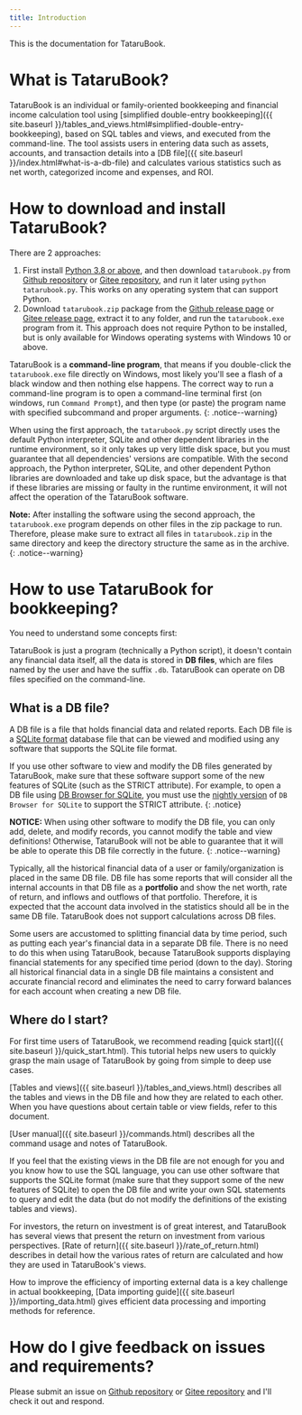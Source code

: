 ```yaml
---
title: Introduction
---
```

This is the documentation for TataruBook.

# What is TataruBook?

TataruBook is an individual or family-oriented bookkeeping and financial income calculation tool using [simplified double-entry bookkeeping]({{ site.baseurl }}/tables_and_views.html#simplified-double-entry-bookkeeping), based on SQL tables and views, and executed from the command-line. The tool assists users in entering data such as assets, accounts, and transaction details into a [DB file]({{ site.baseurl }}/index.html#what-is-a-db-file) and calculates various statistics such as net worth, categorized income and expenses, and ROI.

# How to download and install TataruBook?

There are 2 approaches:

1. First install [Python 3.8 or above](https://www.python.org/downloads/), and then download `tatarubook.py` from [Github repository](https://github.com/Goalsum/TataruBook) or [Gitee repository]( https://gitee.com/goalsum/tatarubook), and run it later using `python tatarubook.py`. This works on any operating system that can support Python.
1. Download `tatarubook.zip` package from the [Github release page](https://github.com/Goalsum/TataruBook/releases) or [Gitee release page](https://gitee.com/goalsum/tatarubook/releases), extract it to any folder, and run the `tatarubook.exe` program from it. This approach does not require Python to be installed, but is only available for Windows operating systems with Windows 10 or above.

TataruBook is a **command-line program**, that means if you double-click the `tatarubook.exe` file directly on Windows, most likely you'll see a flash of a black window and then nothing else happens. The correct way to run a command-line program is to open a command-line terminal first (on windows, run `Command Prompt`), and then type (or paste) the program name with specified subcommand and proper arguments.
{: .notice--warning}

When using the first approach, the `tatarubook.py` script directly uses the default Python interpreter, SQLite and other dependent libraries in the runtime environment, so it only takes up very little disk space, but you must guarantee that all dependencies' versions are compatible. With the second approach, the Python interpreter, SQLite, and other dependent Python libraries are downloaded and take up disk space, but the advantage is that if these libraries are missing or faulty in the runtime environment, it will not affect the operation of the TataruBook software.

**Note:** After installing the software using the second approach, the `tatarubook.exe` program depends on other files in the zip package to run. Therefore, please make sure to extract all files in `tatarubook.zip` in the same directory and keep the directory structure the same as in the archive.
{: .notice--warning}

# How to use TataruBook for bookkeeping?

You need to understand some concepts first:

TataruBook is just a program (technically a Python script), it doesn't contain any financial data itself, all the data is stored in **DB files**, which are files named by the user and have the suffix `.db`. TataruBook can operate on DB files specified on the command-line.

## What is a DB file?

A DB file is a file that holds financial data and related reports. Each DB file is a [SQLite format](https://sqlite.com/) database file that can be viewed and modified using any software that supports the SQLite file format.

If you use other software to view and modify the DB files generated by TataruBook, make sure that these software support some of the new features of SQLite (such as the STRICT attribute). For example, to open a DB file using [DB Browser for SQLite](https://sqlitebrowser.org/), you must use the [nightly version](https://nightlies.sqlitebrowser.org/latest/) of `DB Browser for SQLite` to support the STRICT attribute.
{: .notice}

**NOTICE:** When using other software to modify the DB file, you can only add, delete, and modify records, you cannot modify the table and view definitions! Otherwise, TataruBook will not be able to guarantee that it will be able to operate this DB file correctly in the future.
{: .notice--warning}

Typically, all the historical financial data of a user or family/organization is placed in the same DB file. DB file has some reports that will consider all the internal accounts in that DB file as a **portfolio** and show the net worth, rate of return, and inflows and outflows of that portfolio. Therefore, it is expected that the account data involved in the statistics should all be in the same DB file. TataruBook does not support calculations across DB files.

Some users are accustomed to splitting financial data by time period, such as putting each year's financial data in a separate DB file. There is no need to do this when using TataruBook, because TataruBook supports displaying financial statements for any specified time period (down to the day). Storing all historical financial data in a single DB file maintains a consistent and accurate financial record and eliminates the need to carry forward balances for each account when creating a new DB file.

## Where do I start?

For first time users of TataruBook, we recommend reading [quick start]({{ site.baseurl }}/quick_start.html). This tutorial helps new users to quickly grasp the main usage of TataruBook by going from simple to deep use cases.

[Tables and views]({{ site.baseurl }}/tables_and_views.html) describes all the tables and views in the DB file and how they are related to each other. When you have questions about certain table or view fields, refer to this document.

[User manual]({{ site.baseurl }}/commands.html) describes all the command usage and notes of TataruBook.

If you feel that the existing views in the DB file are not enough for you and you know how to use the SQL language, you can use other software that supports the SQLite format (make sure that they support some of the new features of SQLite) to open the DB file and write your own SQL statements to query and edit the data (but do not modify the definitions of the existing tables and views).

For investors, the return on investment is of great interest, and TataruBook has several views that present the return on investment from various perspectives. [Rate of return]({{ site.baseurl }}/rate_of_return.html) describes in detail how the various rates of return are calculated and how they are used in TataruBook's views.

How to improve the efficiency of importing external data is a key challenge in actual bookkeeping, [Data importing guide]({{ site.baseurl }}/importing_data.html) gives efficient data processing and importing methods for reference.

# How do I give feedback on issues and requirements?

Please submit an issue on [Github repository](https://github.com/Goalsum/TataruBook) or [Gitee repository](https://gitee.com/goalsum/tatarubook) and I'll check it out and respond.